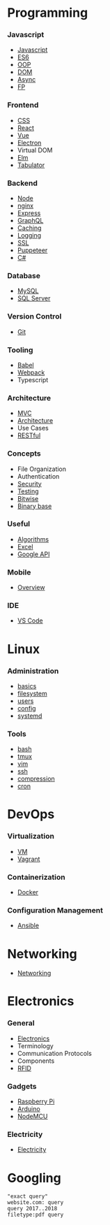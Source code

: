 # Programming

### Javascript

-   [Javascript](./topics/javascript.md)
-   [ES6](./topics/es6.md)
-   [OOP](./topics/oop.md)
-   [DOM](./topics/dom.md)
-   [Async](./topics/async.md)
-   [FP](./topics/fp.md)

### Frontend

-   [CSS](./topics/css.md)
-   [React](./topics/react.md)
-   [Vue](./topics/vue.md)
-   [Electron](./topics/electron.md)
-   Virtual DOM
-   [Elm](./topics/elm.md)
-   [Tabulator](./topics/tabulator.md)

### Backend

-   [Node](./topics/node.md)
-   [nginx](./topics/nginx.md)
-   [Express](./topics/express.md)
-   [GraphQL](./topics/graphql.md)
-   [Caching](./topics/caching.md)
-   [Logging](./topics/logging.md)
-   [SSL](./topics/ssl.md)
-   [Puppeteer](./topics/puppeteer.md)
-   [C#](./topics/csharp.md)

### Database
-   [MySQL](./topics/mysql.md)
-   [SQL Server](./topics/mssql.md)

### Version Control

-   [Git](./topics/git.md)

### Tooling

-   [Babel](./topics/babel.md)
-   [Webpack](./topics/webpack.md)
-   Typescript

### Architecture
-   [MVC](./topics/mvc.md)
-   [Architecture](./topics/architecture.md)
-   Use Cases
-   [RESTful](./topics/restful.md)

### Concepts

-   File Organization
-   Authentication
-   [Security](./topics/security.md)
-   [Testing](./topics/testing.md)
-   [Bitwise](./topics/bitwise.md)
-   [Binary base](./topics/base.md)

### Useful

-   [Algorithms](./topics/algos.md)
-   [Excel](./topics/excel.md)
-   [Google API](./topics/googleapi.md)

### Mobile

-   [Overview](./topics/mobile.md)

### IDE

-   [VS Code](./topics/vscode.md)

# Linux

### Administration

-   [basics](./topics/linux.md)
-   [filesystem](./topics/filesystem.md)
-   [users](./topics/users.md)
-   [config](./topics/config.md)
-   [systemd](./topics/systemd.md)

### Tools

-   [bash](./topics/bash.md)
-   [tmux](./topics/tmux.md)
-   [vim](./topics/vim.md)
-   [ssh](./topics/ssh.md)
-   [compression](./topics/compression.md)
-   [cron](./topics/cron.md)

# DevOps

### Virtualization

-   [VM](./topics/vm.md)
-   [Vagrant](./topics/vagrant.md)

### Containerization

-   [Docker](./topics/docker.md)

### Configuration Management

-   [Ansible](./topics/ansible.md)

# Networking

-   [Networking](./topics/networking.md)

# Electronics

### General

-   [Electronics](./topics/electronics.md)
- Terminology
- Communication Protocols
- Components
-   [RFID](./topics/rfid.md)

### Gadgets

-   [Raspberry Pi](./topics/raspberrypi.md)
-   [Arduino](./topics/arduino.md)
-   [NodeMCU](./topics/nodemcu.md)

### Electricity

-   [Electricity](./topics/electricity.md)

# Googling

```
"exact query"
website.com: query
query 2017..2018
filetype:pdf query
```